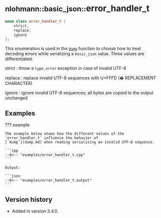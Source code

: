 # <small>nlohmann::basic_json::</small>error_handler_t

```cpp
enum class error_handler_t {
    strict,
    replace,
    ignore
};
```

This enumeration is used in the [`dump`](dump.md) function to choose how to treat decoding errors while serializing a
`basic_json` value. Three values are differentiated:

strict
:   throw a `type_error` exception in case of invalid UTF-8

replace
:   replace invalid UTF-8 sequences with U+FFFD (� REPLACEMENT CHARACTER)

ignore
:   ignore invalid UTF-8 sequences; all bytes are copied to the output unchanged

## Examples

??? example

    The example below shows how the different values of the `error_handler_t` influence the behavior of
    [`dump`](dump.md) when reading serializing an invalid UTF-8 sequence.

    ```cpp
    --8<-- "examples/error_handler_t.cpp"
    ```

    Output:

    ```json
    --8<-- "examples/error_handler_t.output"
    ```

## Version history

- Added in version 3.4.0.
